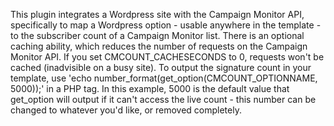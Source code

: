 
This plugin integrates a Wordpress site with the Campaign Monitor API, specifically to map a Wordpress option - usable anywhere in the template - to the subscriber count of a Campaign Monitor list. There is an optional caching ability, which reduces the number of requests on the Campaign Monitor API. If you set CMCOUNT_CACHESECONDS to 0, requests won't be cached (inadvisible on a busy site). To output the signature count in your template, use 'echo number_format(get_option(CMCOUNT_OPTIONNAME, 5000));' in a PHP tag. In this example, 5000 is the default value that get_option will output if it can't access the live count - this number can be changed to whatever you'd like, or removed completely.
